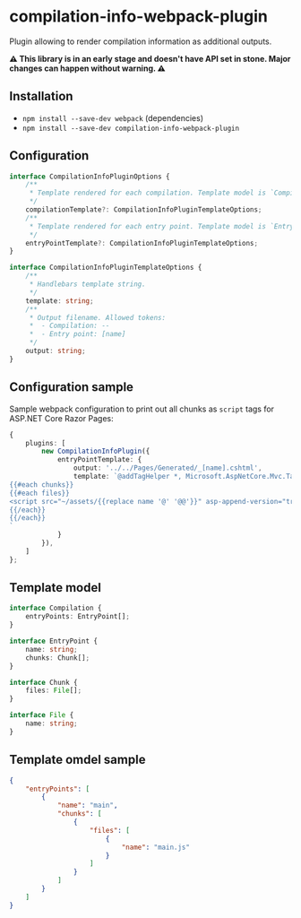 # compilation-info-webpack-plugin

Plugin allowing to render compilation information as additional outputs.

**:warning: This library is in an early stage and doesn't have API set in stone. Major changes can happen without warning. :warning:**

## Installation

* `npm install --save-dev webpack` (dependencies)
* `npm install --save-dev compilation-info-webpack-plugin`

## Configuration

```ts
interface CompilationInfoPluginOptions {
    /**
     * Template rendered for each compilation. Template model is `Compilation`.
     */
    compilationTemplate?: CompilationInfoPluginTemplateOptions;
    /**
     * Template rendered for each entry point. Template model is `EntryPoint`.
     */
    entryPointTemplate?: CompilationInfoPluginTemplateOptions;
}
```

```ts
interface CompilationInfoPluginTemplateOptions {
    /**
     * Handlebars template string.
     */
    template: string;
    /**
     * Output filename. Allowed tokens:
     *  - Compilation: --
     *  - Entry point: [name]
     */
    output: string;
}
```

## Configuration sample

Sample webpack configuration to print out all chunks as `script` tags for ASP.NET Core Razor Pages:

```ts
{
    plugins: [
        new CompilationInfoPlugin({
            entryPointTemplate: {
                output: '../../Pages/Generated/_[name].cshtml',
                template: `@addTagHelper *, Microsoft.AspNetCore.Mvc.TagHelpers
{{#each chunks}}
{{#each files}}
<script src="~/assets/{{replace name '@' '@@'}}" asp-append-version="true"></script>
{{/each}}
{{/each}}
`
            }
        }),
    ]
};
```

## Template model

```ts
interface Compilation {
    entryPoints: EntryPoint[];
}

interface EntryPoint {
    name: string;
    chunks: Chunk[];
}

interface Chunk {
    files: File[];
}

interface File {
    name: string;
}
```

## Template omdel sample

```json
{
    "entryPoints": [
        {
            "name": "main",
            "chunks": [
                {
                    "files": [
                        {
                            "name": "main.js"
                        }
                    ]
                }
            ]
        }
    ]
}
```